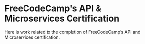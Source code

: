 # FreeCodeCamp's API & Microservices Certification

Here is work related to the completion of FreeCodeCamp's API and Microservices certification.
